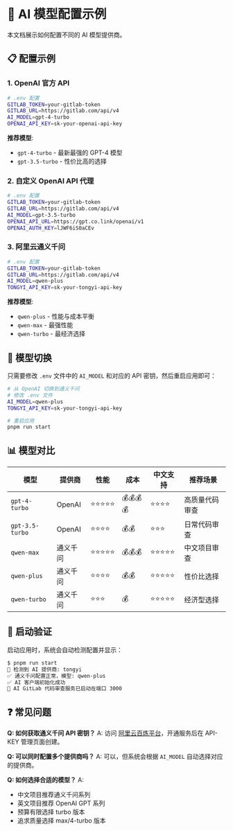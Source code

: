 # 🎯 AI 模型配置示例

本文档展示如何配置不同的 AI 模型提供商。

## 📋 配置示例

### 1. OpenAI 官方 API

```bash
# .env 配置
GITLAB_TOKEN=your-gitlab-token
GITLAB_URL=https://gitlab.com/api/v4
AI_MODEL=gpt-4-turbo
OPENAI_API_KEY=sk-your-openai-api-key
```

**推荐模型**:
- `gpt-4-turbo` - 最新最强的 GPT-4 模型
- `gpt-3.5-turbo` - 性价比高的选择

### 2. 自定义 OpenAI API 代理

```bash
# .env 配置
GITLAB_TOKEN=your-gitlab-token
GITLAB_URL=https://gitlab.com/api/v4
AI_MODEL=gpt-3.5-turbo
OPENAI_API_URL=https://gpt.co.link/openai/v1
OPENAI_AUTH_KEY=lJWF6iS0aCEv
```

### 3. 阿里云通义千问

```bash
# .env 配置
GITLAB_TOKEN=your-gitlab-token
GITLAB_URL=https://gitlab.com/api/v4
AI_MODEL=qwen-plus
TONGYI_API_KEY=sk-your-tongyi-api-key
```

**推荐模型**:
- `qwen-plus` - 性能与成本平衡
- `qwen-max` - 最强性能
- `qwen-turbo` - 最经济选择

## 🔄 模型切换

只需要修改 `.env` 文件中的 `AI_MODEL` 和对应的 API 密钥，然后重启应用即可：

```bash
# 从 OpenAI 切换到通义千问
# 修改 .env 文件
AI_MODEL=qwen-plus
TONGYI_API_KEY=sk-your-tongyi-api-key

# 重启应用
pnpm run start
```

## 📊 模型对比

| 模型 | 提供商 | 性能 | 成本 | 中文支持 | 推荐场景 |
|------|--------|------|------|----------|----------|
| `gpt-4-turbo` | OpenAI | ⭐⭐⭐⭐⭐ | 💰💰💰💰 | ⭐⭐⭐⭐ | 高质量代码审查 |
| `gpt-3.5-turbo` | OpenAI | ⭐⭐⭐⭐ | 💰💰 | ⭐⭐⭐ | 日常代码审查 |
| `qwen-max` | 通义千问 | ⭐⭐⭐⭐⭐ | 💰💰💰 | ⭐⭐⭐⭐⭐ | 中文项目审查 |
| `qwen-plus` | 通义千问 | ⭐⭐⭐⭐ | 💰💰 | ⭐⭐⭐⭐⭐ | 性价比选择 |
| `qwen-turbo` | 通义千问 | ⭐⭐⭐ | 💰 | ⭐⭐⭐⭐⭐ | 经济型选择 |

## 🚀 启动验证

启动应用时，系统会自动检测配置并显示：

```bash
$ pnpm run start
🤖 检测到 AI 提供商: tongyi
✅ 通义千问配置正常，模型: qwen-plus
✅ AI 客户端初始化成功
🚀 AI GitLab 代码审查服务已启动在端口 3000
```

## ❓ 常见问题

**Q: 如何获取通义千问 API 密钥？**
A: 访问 [阿里云百炼平台](https://bailian.console.aliyun.com/)，开通服务后在 API-KEY 管理页面创建。

**Q: 可以同时配置多个提供商吗？**
A: 可以，但系统会根据 `AI_MODEL` 自动选择对应的提供商。

**Q: 如何选择合适的模型？**
A: 
- 中文项目推荐通义千问系列
- 英文项目推荐 OpenAI GPT 系列
- 预算有限选择 turbo 版本
- 追求质量选择 max/4-turbo 版本
